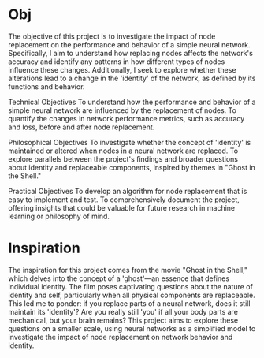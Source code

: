 # Obj
The objective of this project is to investigate the impact of node replacement on the performance and behavior of a simple neural network. Specifically, I aim to understand how replacing nodes affects the network's accuracy and identify any patterns in how different types of nodes influence these changes. Additionally, I seek to explore whether these alterations lead to a change in the 'identity' of the network, as defined by its functions and behavior.

Technical Objectives
To understand how the performance and behavior of a simple neural network are influenced by the replacement of nodes.
To quantify the changes in network performance metrics, such as accuracy and loss, before and after node replacement.

Philosophical Objectives
To investigate whether the concept of 'identity' is maintained or altered when nodes in a neural network are replaced.
To explore parallels between the project's findings and broader questions about identity and replaceable components, inspired by themes in "Ghost in the Shell."

Practical Objectives
To develop an algorithm for node replacement that is easy to implement and test.
To comprehensively document the project, offering insights that could be valuable for future research in machine learning or philosophy of mind.

# Inspiration
The inspiration for this project comes from the movie "Ghost in the Shell," which delves into the concept of a 'ghost'—an essence that defines individual identity. The film poses captivating questions about the nature of identity and self, particularly when all physical components are replaceable. This led me to ponder: if you replace parts of a neural network, does it still maintain its 'identity'? Are you really still 'you' if all your body parts are mechanical, but your brain remains? This project aims to explore these questions on a smaller scale, using neural networks as a simplified model to investigate the impact of node replacement on network behavior and identity.

